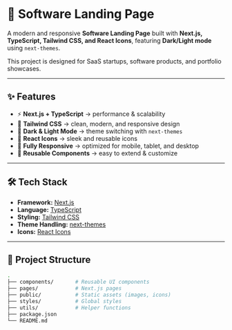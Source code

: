 # 🚀 Software Landing Page  

A modern and responsive **Software Landing Page** built with **Next.js, TypeScript, Tailwind CSS, and React Icons**, featuring **Dark/Light mode** using `next-themes`.  

This project is designed for SaaS startups, software products, and portfolio showcases.  

---

## ✨ Features  
- ⚡ **Next.js + TypeScript** → performance & scalability  
- 🎨 **Tailwind CSS** → clean, modern, and responsive design  
- 🌙 **Dark & Light Mode** → theme switching with `next-themes`  
- 🔗 **React Icons** → sleek and reusable icons  
- 📱 **Fully Responsive** → optimized for mobile, tablet, and desktop  
- 🧩 **Reusable Components** → easy to extend & customize  

---

## 🛠️ Tech Stack  
- **Framework:** [Next.js](https://nextjs.org/)  
- **Language:** [TypeScript](https://www.typescriptlang.org/)  
- **Styling:** [Tailwind CSS](https://tailwindcss.com/)  
- **Theme Handling:** [next-themes](https://github.com/pacocoursey/next-themes)  
- **Icons:** [React Icons](https://react-icons.github.io/react-icons/)  

---

## 📂 Project Structure  

```bash
.
├── components/       # Reusable UI components
├── pages/            # Next.js pages
├── public/           # Static assets (images, icons)
├── styles/           # Global styles
├── utils/            # Helper functions
├── package.json
└── README.md
